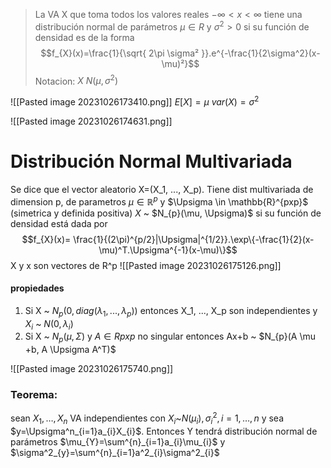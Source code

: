 > La VA X que toma todos los valores reales $-\infty<x<\infty$ tiene una distribución normal de parámetros $\mu \in R$ y $\sigma^2>0$ si su función de densidad es de la forma $$f_{X}(x)=\frac{1}{\sqrt{ 2\pi \sigma² }}.e^{-\frac{1}{2\sigma^2}(x-\mu)²}$$
> Notacion: $X ~ N(\mu, \sigma^2)$

![[Pasted image 20231026173410.png]]
$E[X]=\mu$
$var(X)=\sigma^2$

![[Pasted image 20231026174631.png]]

# Distribución Normal Multivariada

Se dice que el vector aleatorio X=(X_1, ..., X_p). Tiene dist multivariada de dimension p, de parametros $\mu \in \mathbb{R}^p$ y $\Upsigma \in \mathbb{R}^{pxp}$ (simetrica y definida positiva) $X$ ~ $N_{p}(\mu, \Upsigma)$ si su función de densidad está dada por $$f_{X}(x)= \frac{1}{(2\pi)^{p/2}|\Upsigma|^{1/2}}.\exp\{-\frac{1}{2}(x-\mu)^T.\Upsigma^{-1}(x-\mu)\}$$X y x son vectores de R^p
 ![[Pasted image 20231026175126.png]]

#### propiedades
1. Si X ~ $N_p(0, diag(\lambda_1, ..., \lambda_p))$ entonces X_1, ..., X_p son independientes y $X_i$ ~ $N(0, \lambda_i)$
2. Si X ~ $N_{p}(\mu, \Sigma)$ y $A \in R{pxp}$ no singular entonces Ax+b ~ $N_{p}(A \mu +b, A \Upsigma A^T)$ 

![[Pasted image 20231026175740.png]]

### Teorema:
sean $X_{1}, \dots, X_{n}$ VA independientes con $X_{i}$~$N(\mu_{i}), \sigma^2_{i}, i = 1, \dots, n$ y sea $y=\Upsigma^n_{i=1}a_{i}X_{i}$. Entonces Y tendrá distribución normal de parámetros $\mu_{Y}=\sum^{n}_{i=1}a_{i}\mu_{i}$ y $\sigma^2_{y}=\sum^{n}_{i=1}a^2_{i}\sigma^2_{i}$